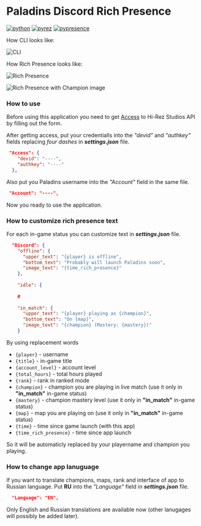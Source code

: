 # Paladins Discord Rich Presence
[![python](https://img.shields.io/badge/python-3.10-blue)](https://www.python.org/downloads/release/python-3100/) [![pyrez](https://img.shields.io/badge/Pyrez-1.1.1.1-yellow)](https://github.com/luissilva1044894/Pyrez) [![pypresence](https://img.shields.io/badge/pypresence-4.2.1-blue)](https://pypi.org/project/pypresence/)

How CLI looks like:

![CLI](https://cdn.discordapp.com/attachments/797777445537054720/1073252422157336660/image.png)

How Rich Presence looks like:

![Rich Presence](https://cdn.discordapp.com/attachments/797777445537054720/1073252674050469928/image.png)

![Rich Presence with Champion image](https://cdn.discordapp.com/attachments/797777445537054720/1073253248997265499/image.png)

### How to use

Before using this application you need to get [Access](https://fs12.formsite.com/HiRez/form48/secure_index.html) to Hi-Rez Studios API by filling out the form.

After getting access, put your credentialls into the *"devid"* and *"authkey"* fields replacing *four dashes* in ***settings.json*** file.

```json
 "Access": {
    "devid": "----",
    "authkey": "----"
  },
```

Also put you Paladins username into the *"Account"* field in the same file. 

```json
 "Account": "----",
```

Now you ready to use the application.

### How to customize rich presence text

For each in-game status you can customize text in ***settings.json*** file.

```json
  "Discord": {
    "offline": {
      "upper_text": "{player} is offline",
      "bottom_text": "Probably will launch Paladins soon",
      "image_text": "{time_rich_presence}"
    },
    
    "idle": {
    
    #
    
    "in_match": {
      "upper_text": "{player} playing as {champion}",
      "bottom_text": "On {map}",
      "image_text": "{champion} (Mastery: {mastery})"
    }
```

By using replacement words
+ `{player}` - username
+ `{title}` - in-game title
+ `{account_level}` - account level
+ `{total_hours}` - total hours played
+ `{rank}` - rank in ranked mode
+ `{champion}` - champion you are playing in live match (use it only in **"in_match"** in-game status)
+ `{mastery}` - champion mastery level (use it only in **"in_match"** in-game status)
+ `{map}` - map you are playing on (use it only in **"in_match"** in-game status)
+ `{time}` - time since game launch (with this app)
+ `{time_rich_presence}` - time since app launch

So it will be automaticly replaced by your playername and champion you playing.

### How to change app lanuguage

If you want to translate champions, maps, rank and interface of app to Russian language. Put **RU** into the *"Language"* field in ***settings.json*** file.

```json
  "Language": "EN",
```

Only English and Russian translations are available now (other lanugages will possibly be added later).

